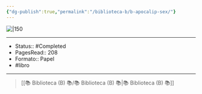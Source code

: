 ```yaml
---
{"dg-publish":true,"permalink":"/biblioteca-b/b-apocalip-sex/"}
---
```


![|150](https://m.media-amazon.com/images/I/61bJq5ZsbLL._SL1322_.jpg)

---

- Status:: #Completed 
- PagesRead:: 208
- Formato:: Papel
- #libro 

---

> [[📚 Biblioteca (B) 📚/📚 Biblioteca (B) 📚\|📚 Biblioteca (B) 📚]]